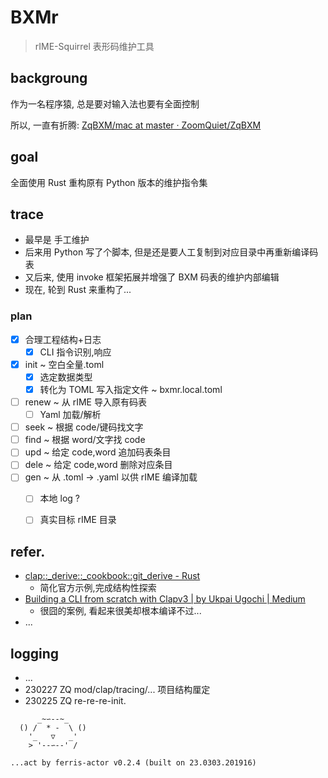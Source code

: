 # BXMr
> rIME-Squirrel 表形码维护工具

## backgroung
作为一名程序猿, 总是要对输入法也要有全面控制

所以, 一直有折腾:
[ZqBXM/mac at master · ZoomQuiet/ZqBXM](https://github.com/ZoomQuiet/ZqBXM/tree/master/mac)

## goal

全面使用 Rust 重构原有 Python 版本的维护指令集


## trace

- 最早是 手工维护
- 后来用 Python 写了个脚本, 但是还是要人工复制到对应目录中再重新编译码表
- 又后来, 使用 invoke 框架拓展并增强了 BXM 码表的维护内部编辑
- 现在, 轮到 Rust 来重构了...

### plan

- [x] 合理工程结构+日志
    - [x] CLI 指令识别,响应
- [x] init ~ 空白全量.toml
    - [x] 选定数据类型
    - [x] 转化为 TOML 写入指定文件 ~ bxmr.local.toml
- [ ] renew ~ 从 rIME 导入原有码表
    - [ ] Yaml 加载/解析
- [ ] seek ~ 根据 code/键码找文字
- [ ] find ~ 根据 word/文字找 code
- [ ] upd ~ 给定 code,word 追加码表条目
- [ ] dele ~ 给定 code,word 删除对应条目
- [ ] gen ~ 从 .toml -> .yaml 以供 rIME 编译加载
    - [ ] 本地 log ?
    - [ ] 真实目标 rIME 目录


## refer.

- [clap::_derive::_cookbook::git_derive - Rust](https://docs.rs/clap/latest/clap/_derive/_cookbook/git_derive/index.html)
    - 简化官方示例,完成结构性探索
- [Building a CLI from scratch with Clapv3 | by Ukpai Ugochi | Medium](https://medium.com/javascript-in-plain-english/coding-wont-exist-in-5-years-this-is-why-6da748ba676c)
    - 很囧的案例, 看起来很美却根本编译不过...
- ...

## logging

- ...
- 230227 ZQ mod/clap/tracing/... 项目结构厘定
- 230225 ZQ re-re-re-init.



```
      _~∽--~_
  () /  * -  \ ()
    '_   ▽   _'
    > '--∽--' /

...act by ferris-actor v0.2.4 (built on 23.0303.201916)
```




